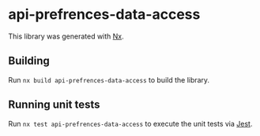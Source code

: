 # api-prefrences-data-access

This library was generated with [Nx](https://nx.dev).

## Building

Run `nx build api-prefrences-data-access` to build the library.

## Running unit tests

Run `nx test api-prefrences-data-access` to execute the unit tests via [Jest](https://jestjs.io).

